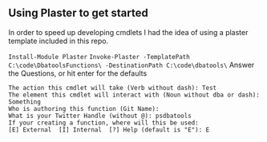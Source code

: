 Using Plaster to get started
--------------

In order to speed up developing cmdlets I had the idea of using a plaster template included in this repo.

`Install-Module Plaster`
`Invoke-Plaster -TemplatePath C:\code\DbatoolsFunctions\ -DestinationPath C:\code\dbatools\`
Answer the Questions, or hit enter for the defaults
```
The action this cmdlet will take (Verb without dash): Test
The element this cmdlet will interact with (Noun without dba or dash): Something
Who is authoring this function (Git Name):
What is your Twitter Handle (without @): psdbatools
If your creating a function, where will this be used:
[E] External  [I] Internal  [?] Help (default is "E"): E
```